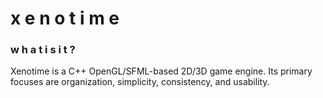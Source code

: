 # x e n o t i m e
### w h a t   i s   i t ?
Xenotime is a C++ OpenGL/SFML-based 2D/3D game engine. Its primary focuses
are organization, simplicity, consistency, and usability.

